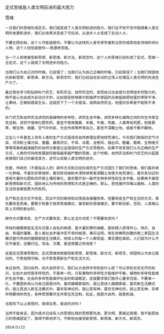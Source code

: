 定式思维是人类文明前进的最大阻力

雪峰


    一旦我们的思维形成定式，我们就变成了人类文明前进的阻力，我们在不知不觉中阻碍着人类文明的发展和进步，我们从改革派变成了守旧派，从进步人士变成了反动人士。

    不要左顾右盼，这个人可能就是你。不要认为这样的人是专家学者和当官的或其他各领域的领头人物，这个人恰恰就是你——普通老百姓。

    当一个人拒绝接受新思想、新思维、新方法、新观念时，这个人的思维已经形成了定式，思维一旦定式，这个人就成了文明进步的阻力。

    当我们认为自己对的时候，已经错了；当我们认为自己正确的时候，已经错误了；当我们顽固地抗拒新思想、新思维、新方法、新观念时，我们已经站在反动的立场上在镇压人类文明的先进生产力了。

    最近我在学习和钻研朴门农艺、有机农法、自然农法时，发现自己也会成为文明进步的阻力的，稍不留心也会成为反动分子的，比如我安排喀泰尔和格萨尔家园的兄弟姐妹把地里的草除干净，让果树、庄稼和蔬菜生长，这就犯下了一个大错误，按照自然农法，地里的杂草是不能除干净的。

    朴门农艺和自然农法讲究的是植物的多样性，讲究生态平衡，讲究多样化植物之间的共生共荣互克互制，讲究不使用化肥农药，甚至不使用猪粪、羊粪、牛粪、鸡粪、人粪等有机肥，而是靠草、微生物、细菌、空气中的氮、光合作用等养育自己，甚至不深翻土地，或者干脆不翻地。

    过去几十年甚至上百年人类的生产方式是违背自然原理在把地球荒漠化，今天我们面临的空气污染、河流和土壤污染、重霾、暴雨洪灾、干旱、冰雹、龙卷风、强台风、酷暑、极寒、生物绝灭等等现象和越演越烈的自然灾害是过去错误的生产方式导致的，如果不改变我们认为正确的生产方式，人类的可持续发展就将面临越来越严酷的局面，这个时候，自然农法和朴门农艺的兴起是拯救我们自己的最佳良方，这可以说是人类文明的进步。

    但是，传统的（不是指古人的）耕作方式和已经形成的生产方式固化了我们的思维，我们喜欢单一化种植，不喜欢杂草相伴，喜欢砍伐掉树木清除掉草类深翻土地使大地荒漠化，喜欢急功近利使用大量的化肥和农药使土壤贫瘠化，喜欢整齐划一破坏生物多样性和生态平衡，如果再不接受新思想和新方式，固执地认为传统的思想和方式是正确的，那么，恶性循环将难以遏制，人类的生活将会面临更大的危机。

    生产和生活方式不改变，层出不穷的麻烦和动荡就会接踵而来，但要改变生产和生活的方式，首先要改变思维，要敢于和善于放弃思维模式，接受新的思维模式，要不断创新，否则，人类难以跃上文明的新台阶。

    耕作方式要改变，生产方式要改变，那么生活方式呢？不需要改变吗？

    传统的婚姻家庭生活方式是人自私的根源，是大量犯罪的渊薮，是妨碍人获得开心、快乐、自由、幸福的藩篱，是人类社会矛盾冲突不幸的根源，事实证明，用生命禅院创建的第二家园生活模式替代传统的婚姻家庭生活模式，地球上的每一个人都受益，事实摆在面前，人们就为什么不仅不接受，还要打压、攻击、污蔑、甚至想置之死地呢？

    这是定式思维导致的，定式思维拒绝接受新思想、新思维、新方式、新观念，顽固地认为自己是对的，宁愿抱残守缺，也不愿意更新生产和生活方式。

    亲近自然，回归自然，向大自然学习，我们从大自然中学到些什么呢？可以学到无穷无尽的知识，比如大自然是多样性的，不是单一的，只有事物的多样性才能维护平衡，植物的多样性能维护生态平衡，社会的多样性能维护社会的和谐稳定，这就要求我们放开心量多包容，不要单一化，不要固执地认为自己就是对的，喜欢婚姻家庭的，就让其进入婚姻家庭，喜欢新生活模式的，就让其进入新生活模式中，喜欢有神论的，就让其有神，喜欢无神论的，就让其无神，杂草作物要相伴而生，各种思想要共生共荣互克互制，如此，就是大自然，就是和谐。

    当我写下以上感悟时，我得反思，我说的对吗？

    当然不能肯定，因为或许已经有人的思想比我的思想更先进、更文明、更接近真理，我不能把自己的思维固定了，我得不断地学习，不断地去接受新思想、新思维、新方式、新观念。

    2014/5/22



